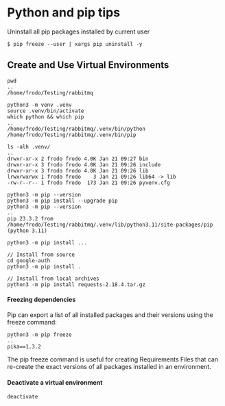 # Python and pip tips
Uninstall all pip packages installed by current user
````
$ pip freeze --user | xargs pip uninstall -y
````
## Create and Use Virtual Environments
````
pwd
..
/home/frodo/Testing/rabbitmq

python3 -m venv .venv
source .venv/bin/activate
which python && which pip
..
/home/frodo/Testing/rabbitmq/.venv/bin/python
/home/frodo/Testing/rabbitmq/.venv/bin/pip

ls -alh .venv/
..
drwxr-xr-x 2 frodo frodo 4.0K Jan 21 09:27 bin
drwxr-xr-x 3 frodo frodo 4.0K Jan 21 09:26 include
drwxr-xr-x 3 frodo frodo 4.0K Jan 21 09:26 lib
lrwxrwxrwx 1 frodo frodo    3 Jan 21 09:26 lib64 -> lib
-rw-r--r-- 1 frodo frodo  173 Jan 21 09:26 pyvenv.cfg

python3 -m pip --version
python3 -m pip install --upgrade pip
python3 -m pip --version
..
pip 23.3.2 from /home/frodo/Testing/rabbitmq/.venv/lib/python3.11/site-packages/pip (python 3.11)

python3 -m pip install ...

// Install from source
cd google-auth
python3 -m pip install .

// Install from local archives
python3 -m pip install requests-2.18.4.tar.gz
````
#### Freezing dependencies
Pip can export a list of all installed packages and their versions using the freeze command:
````
python3 -m pip freeze
..
pika==1.3.2
````
The pip freeze command is useful for creating Requirements Files that can re-create the exact versions of all packages installed in an environment.
#### Deactivate a virtual environment
````
deactivate
````
